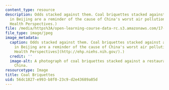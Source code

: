 ```yaml
---
content_type: resource
description: Odds stacked against them. Coal briquettes stacked against a restaurant
  in Beijing are a reminder of the cause of China's worst air pollution. (Environmental
  Health Perspectives.)
file: /media/https%3A/open-learning-course-data-rc.s3.amazonaws.com/17-544-comparative-politics-and-china-fall-2002/56dc1827e993b8f023c9d2e43689a85d_17-544f02.jpg
file_type: image/jpeg
image_metadata:
  caption: Odds stacked against them. Coal briquettes stacked against a restaurant
    in Beijing are a reminder of the cause of China's worst air pollution. ([Environmental
    Health Perspectives](http://ehp.niehs.nih.gov/).)
  credit: ''
  image-alt: A photograph of coal briquettes stacked against a restaurant in Beijing,
    China.
resourcetype: Image
title: Coal Briquettes
uid: 56dc1827-e993-b8f0-23c9-d2e43689a85d
---
```

